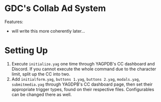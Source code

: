 # GDC's Collab Ad System

Features:
- will write this more coherently later...

# Setting Up

1. Execute `initialize.yag` one time through YAGPDB's CC dashboard and Discord. If you cannot execute the whole command due to the character limit, split up the CC into two.
2. Add `initialform.yag`, `buttons 1.yag`, `buttons 2.yag`, `modals.yag`, `submitmedia.yag` through YAGDPB's CC dashboard page, then set their appropriate trigger types, found on their respective files. Configurables can be changed there as well.
